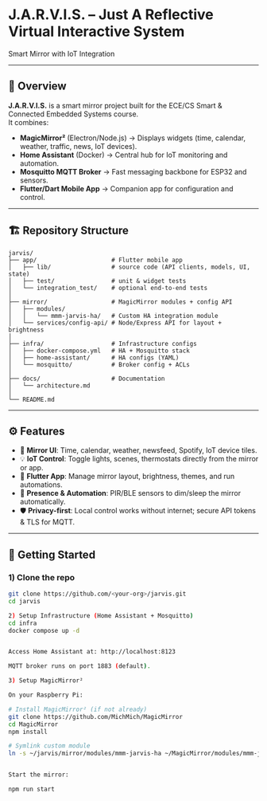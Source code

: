 # J.A.R.V.I.S. – Just A Reflective Virtual Interactive System  
Smart Mirror with IoT Integration

---

## 📖 Overview
**J.A.R.V.I.S.** is a smart mirror project built for the ECE/CS Smart & Connected Embedded Systems course.  
It combines:

- **MagicMirror²** (Electron/Node.js) → Displays widgets (time, calendar, weather, traffic, news, IoT devices).  
- **Home Assistant** (Docker) → Central hub for IoT monitoring and automation.  
- **Mosquitto MQTT Broker** → Fast messaging backbone for ESP32 and sensors.  
- **Flutter/Dart Mobile App** → Companion app for configuration and control.

---

## 🏗️ Repository Structure

```
jarvis/
├── app/                     # Flutter mobile app
│   ├── lib/                 # source code (API clients, models, UI, state)
│   ├── test/                # unit & widget tests
│   └── integration_test/    # optional end-to-end tests
│
├── mirror/                  # MagicMirror modules + config API
│   ├── modules/
│   │   └── mmm-jarvis-ha/   # Custom HA integration module
│   └── services/config-api/ # Node/Express API for layout + brightness
│
├── infra/                   # Infrastructure configs
│   ├── docker-compose.yml   # HA + Mosquitto stack
│   ├── home-assistant/      # HA configs (YAML)
│   └── mosquitto/           # Broker config + ACLs
│
├── docs/                    # Documentation
│   └── architecture.md
│
└── README.md             
```


---

## ⚙️ Features
- 📅 **Mirror UI**: Time, calendar, weather, newsfeed, Spotify, IoT device tiles.  
- 💡 **IoT Control**: Toggle lights, scenes, thermostats directly from the mirror or app.  
- 📱 **Flutter App**: Manage mirror layout, brightness, themes, and run automations.  
- 🔔 **Presence & Automation**: PIR/BLE sensors to dim/sleep the mirror automatically.  
- 🛡️ **Privacy-first**: Local control works without internet; secure API tokens & TLS for MQTT.  

---

## 🚀 Getting Started

### 1) Clone the repo
```bash
git clone https://github.com/<your-org>/jarvis.git
cd jarvis

2) Setup Infrastructure (Home Assistant + Mosquitto)
cd infra
docker compose up -d


Access Home Assistant at: http://localhost:8123

MQTT broker runs on port 1883 (default).

3) Setup MagicMirror²

On your Raspberry Pi:

# Install MagicMirror² (if not already)
git clone https://github.com/MichMich/MagicMirror
cd MagicMirror
npm install

# Symlink custom module
ln -s ~/jarvis/mirror/modules/mmm-jarvis-ha ~/MagicMirror/modules/mmm-jarvis-ha


Start the mirror:

npm run start

